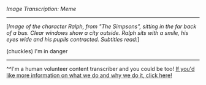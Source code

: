 *Image Transcription: Meme*

---

\[*Image of the character Ralph, from "The Simpsons", sitting in the far back of a bus. Clear windows show a city outside. Ralph sits with a smile, his eyes wide and his pupils contracted. Subtitles read:*]

(chuckles) I'm in danger

---

^^I'm&#32;a&#32;human&#32;volunteer&#32;content&#32;transcriber&#32;and&#32;you&#32;could&#32;be&#32;too!&#32;[If&#32;you'd&#32;like&#32;more&#32;information&#32;on&#32;what&#32;we&#32;do&#32;and&#32;why&#32;we&#32;do&#32;it,&#32;click&#32;here!](https://www.reddit.com/r/TranscribersOfReddit/wiki/index)
